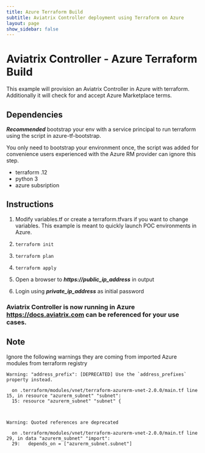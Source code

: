 ```yaml
---
title: Azure Terraform Build
subtitle: Aviatrix Controller deployment using Terraform on Azure
layout: page
show_sidebar: false
---
```


# Aviatrix Controller - Azure Terraform Build

This example will provision an Aviatrix Controller in Azure with terraform. Additionally it will check for and accept Azure Marketplace terms.

## Dependencies

**_Recommended_** bootstrap your env with a service principal to run terraform using the script in azure-tf-bootstrap.

You only need to bootstrap your environment once, the script was added for convenience users experienced with the Azure RM provider can ignore this step.

* terraform .12
* python 3
* azure subsription

## Instructions

1. Modify variables.tf or create a terraform.tfvars if you want to change variables. This example is meant to quickly launch POC environments in Azure.

2. ```terraform init```

3. ```terraform plan```

4. ```terraform apply```

5. Open a browser to ***https://public_ip_address*** in output

6. Login using ***private_ip_address*** as initial password

### Aviatrix Controller is now running in Azure https://docs.aviatrix.com can be referenced for your use cases.


## Note

Ignore the following warnings they are coming from imported Azure modules from terraform registry

```
Warning: "address_prefix": [DEPRECATED] Use the `address_prefixes` property instead.

  on .terraform/modules/vnet/terraform-azurerm-vnet-2.0.0/main.tf line 15, in resource "azurerm_subnet" "subnet":
  15: resource "azurerm_subnet" "subnet" {



Warning: Quoted references are deprecated

  on .terraform/modules/vnet/terraform-azurerm-vnet-2.0.0/main.tf line 29, in data "azurerm_subnet" "import":
  29:   depends_on = ["azurerm_subnet.subnet"]
```


